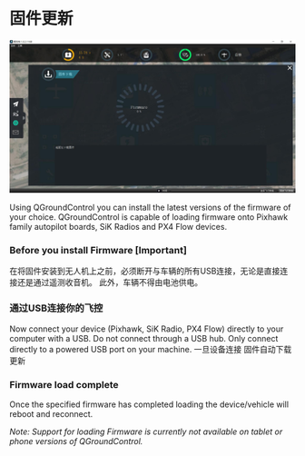 # 固件更新

![](Firmware.jpg)

Using QGroundControl you can install the latest versions of the firmware of your choice. QGroundControl is capable of loading firmware onto Pixhawk family autopilot boards, SiK Radios and PX4 Flow devices.

### Before you install Firmware [Important]

在将固件安装到无人机上之前，必须断开与车辆的所有USB连接，无论是直接连接还是通过遥测收音机。 此外，车辆不得由电池供电。 

### 通过USB连接你的飞控

Now connect your device (Pixhawk, SiK Radio, PX4 Flow) directly to your computer with a USB. Do not connect through a USB hub. Only connect directly to a powered USB port on your machine.
一旦设备连接 固件自动下载更新
### Firmware load complete

Once the specified firmware has completed loading the device/vehicle will reboot and reconnect.

*Note: Support for loading Firmware is currently not available on tablet or phone versions of QGroundControl.*

